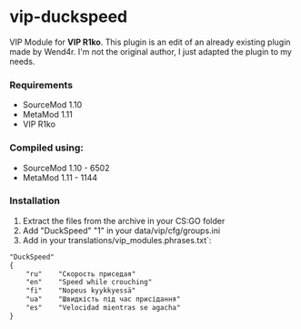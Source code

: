 # vip-duckspeed

VIP Module for **VIP R1ko**.
This plugin is an edit of an already existing plugin made by Wend4r.
I'm not the original author, I just adapted the plugin to my needs.

### Requirements
<ul>
<li>SourceMod 1.10</li>
<li>MetaMod 1.11</li>
<li>VIP R1ko</li>
</ul>

### Compiled using:
<ul>
<li>SourceMod 1.10 - 6502</li>
<li>MetaMod 1.11 - 1144</li>
</ul>

### Installation
<ol>
<li>Extract the files from the archive in your CS:GO folder</li>
<li>Add "DuckSpeed"   "1" in your data/vip/cfg/groups.ini</li>
<li>Add in your translations/vip_modules.phrases.txt`:</li>
</ol>

```txt
"DuckSpeed"
{
	"ru"    "Скорость приседая"
	"en"    "Speed while crouching"
	"fi"    "Nopeus kyykkyessä"
	"ua"    "Швидкість під час присідання"
	"es"    "Velocidad mientras se agacha"
}
```
